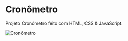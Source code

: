 # Cronômetro

Projeto Cronômetro feito com HTML, CSS & JavaScript.

![Cronômetro](https://user-images.githubusercontent.com/97991094/168686598-5b5e8650-ba89-4b48-a8b0-e905ad15a1b4.gif)
